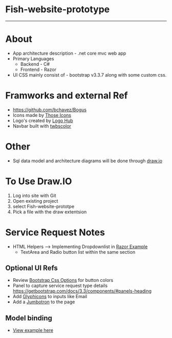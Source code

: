 # Fish-website-prototype

---

# About
 * App architecture description - .net core mvc web app  
 * Primary Languages 
	* Backend - C#
	* Frontend - Razor
 * UI CSS mainly consist of - bootstrap v3.3.7 along with some custom css. 
	
# Framworks and external Ref
* https://github.com/bchavez/Bogus
* Icons made by <a href="https://www.flaticon.com/authors/those-icons" title="Those Icons">Those Icons</a> 
* Logo's created by <a href="https://logohub.io/" title="LogoHub">Logo Hub</a>
* Navbar built with <a href="https://work.smarchal.com/twbscolor/" title="twbscolor">twbscolor</a> 


# Other
 * Sql data model and architecture diagrams will be done through [draw.io](https://www.draw.io)
 
 # To Use Draw.IO
 1. Log into site with Git
 2. Open existing project
 3. select Fish-website-prototpe
 4. Pick a file with the draw extentsion

# Service Request Notes 

- HTML Helpers --> Implementing Dropdownlist in [Razor Example](https://www.tutorialsteacher.com/mvc/htmlhelper-dropdownlist-dropdownlistfor)
	- TextArea and Radio button list within the same section 
## Optional UI Refs
- Review [Bootstrap Css Options](https://getbootstrap.com/docs/3.3/css/#buttons-options) for button colors
- Panel to capture service request type details https://getbootstrap.com/docs/3.3/components/#panels-heading
- Add [Glyphicons](https://getbootstrap.com/docs/3.3/components/#glyphicons) to inputs like Email
- Add a [Jumbotron](https://getbootstrap.com/docs/3.3/components/#jumbotron) to the page

## Model binding 
- [View example here](https://www.tutorialspoint.com/asp.net_mvc/asp.net_mvc_model_binding.htm)
